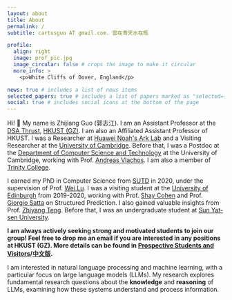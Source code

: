 ```yaml
---
layout: about
title: About
permalink: /
subtitle: cartusguo AT gmail.com. 雲在青天水在瓶

profile:
  align: right
  image: prof_pic.jpg
  image_circular: false # crops the image to make it circular
  more_info: >
    <p>White Cliffs of Dover, England</p>

news: true # includes a list of news items
selected_papers: true # includes a list of papers marked as "selected={true}"
social: true # includes social icons at the bottom of the page
---
```


Hi! :clap: My name is Zhijiang Guo (郭志江). I am an Assistant Professor at the [DSA Thrust](https://dsa.hkust-gz.edu.cn/), [HKUST (GZ)](https://www.hkust-gz.edu.cn/). I am also an Affiliated Assistant Professor of HKUST. I was a Researcher at [Huawei Noah's Ark Lab](http://dev3.noahlab.com.hk/) and a Visiting Researcher at the [University of Cambridge](https://www.cam.ac.uk/). Before that, I was a Postdoc at the [Department of Computer Science and Technology](https://www.cst.cam.ac.uk/) at the University of Cambridge, working with Prof. [Andreas Vlachos](https://andreasvlachos.github.io//). I am also a member of [Trinity College](https://www.trin.cam.ac.uk/). 

I earned my PhD in Computer Science from [SUTD](https://www.sutd.edu.sg/) in 2020, under the supervision of Prof. [Wei Lu](https://istd.sutd.edu.sg/people/faculty/lu-wei). I was a visiting student at the [University of Edinburgh](https://www.ed.ac.uk/) from 2019-2020, working with Prof. [Shay Cohen](http://homepages.inf.ed.ac.uk/scohen/) and Prof. [Giorgio Satta](http://www.dei.unipd.it/~satta/) on Structured Prediction.  I also gained valuable insights from Prof. [Zhiyang Teng](http://zeeeyang.github.io/). Before that, I was an undergraduate student at [Sun Yat-sen University](https://www.sysu.edu.cn/sysuen/).

**I am always actively seeking strong and motivated students to join our group! Feel free to drop me an email if you are interested in any positions at HKUST (GZ). More details can be found in [Prospective Students and Visitors](https://cartus.github.io/news/announcement_2/)/[中文版](https://zhuanlan.zhihu.com/p/9909735774).**

I am interested in natural language processing and machine learning, with a particular focus on large language models (LLMs). My research explores fundamental research questions about the **knowledge** and **reasoning** of LLMs, examining how these systems understand and process information.

